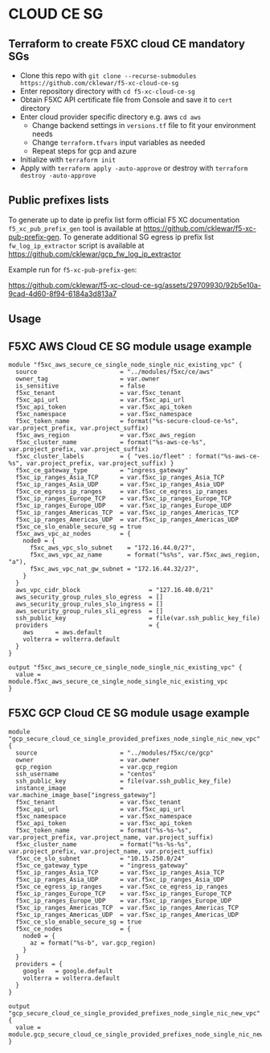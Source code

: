 # CLOUD CE SG

Terraform to create F5XC cloud CE mandatory SGs
- 
- Clone this repo with `git clone --recurse-submodules https://github.com/cklewar/f5-xc-cloud-ce-sg`
- Enter repository directory with `cd f5-xc-cloud-ce-sg`
- Obtain F5XC API certificate file from Console and save it to `cert` directory
- Enter cloud provider specific directory e.g. aws `cd aws`
  * Change backend settings in `versions.tf` file to fit your environment needs
  * Change `terraform.tfvars` input variables as needed
  * Repeat steps for gcp and azure
- Initialize with `terraform init`
- Apply with `terraform apply -auto-approve` or destroy with `terraform destroy -auto-approve`


##  Public prefixes lists
To generate up to date ip prefix list form official F5 XC documentation `f5_xc_pub_prefix_gen` tool is available at https://github.com/cklewar/f5-xc-pub-prefix-gen.
To generate additional SG egress ip prefix list `fw_log_ip_extractor` script is available at https://github.com/cklewar/gcp_fw_log_ip_extractor

Example run for `f5-xc-pub-prefix-gen`:

https://github.com/cklewar/f5-xc-cloud-ce-sg/assets/29709930/92b5e10a-9cad-4d60-8f94-6184a3d813a7

## Usage

## F5XC AWS Cloud CE SG module usage example
  
````hcl
module "f5xc_aws_secure_ce_single_node_single_nic_existing_vpc" {
  source                       = "../modules/f5xc/ce/aws"
  owner_tag                    = var.owner
  is_sensitive                 = false
  f5xc_tenant                  = var.f5xc_tenant
  f5xc_api_url                 = var.f5xc_api_url
  f5xc_api_token               = var.f5xc_api_token
  f5xc_namespace               = var.f5xc_namespace
  f5xc_token_name              = format("%s-secure-cloud-ce-%s", var.project_prefix, var.project_suffix)
  f5xc_aws_region              = var.f5xc_aws_region
  f5xc_cluster_name            = format("%s-aws-ce-%s", var.project_prefix, var.project_suffix)
  f5xc_cluster_labels          = { "ves.io/fleet" : format("%s-aws-ce-%s", var.project_prefix, var.project_suffix) }
  f5xc_ce_gateway_type         = "ingress_gateway"
  f5xc_ip_ranges_Asia_TCP      = var.f5xc_ip_ranges_Asia_TCP
  f5xc_ip_ranges_Asia_UDP      = var.f5xc_ip_ranges_Asia_UDP
  f5xc_ce_egress_ip_ranges     = var.f5xc_ce_egress_ip_ranges
  f5xc_ip_ranges_Europe_TCP    = var.f5xc_ip_ranges_Europe_TCP
  f5xc_ip_ranges_Europe_UDP    = var.f5xc_ip_ranges_Europe_UDP
  f5xc_ip_ranges_Americas_TCP  = var.f5xc_ip_ranges_Americas_TCP
  f5xc_ip_ranges_Americas_UDP  = var.f5xc_ip_ranges_Americas_UDP
  f5xc_ce_slo_enable_secure_sg = true
  f5xc_aws_vpc_az_nodes        = {
    node0 = {
      f5xc_aws_vpc_slo_subnet    = "172.16.44.0/27",
      f5xc_aws_vpc_az_name       = format("%s%s", var.f5xc_aws_region, "a"),
      f5xc_aws_vpc_nat_gw_subnet = "172.16.44.32/27",
    }
  }
  aws_vpc_cidr_block                   = "127.16.40.0/21"
  aws_security_group_rules_slo_egress  = []
  aws_security_group_rules_slo_ingress = []
  aws_security_group_rules_sli_egress  = []
  ssh_public_key                       = file(var.ssh_public_key_file)
  providers                            = {
    aws      = aws.default
    volterra = volterra.default
  }
}

output "f5xc_aws_secure_ce_single_node_single_nic_existing_vpc" {
  value = module.f5xc_aws_secure_ce_single_node_single_nic_existing_vpc
}
````

## F5XC GCP Cloud CE SG module usage example

```hcl
module "gcp_secure_cloud_ce_single_provided_prefixes_node_single_nic_new_vpc" {
  source                       = "../modules/f5xc/ce/gcp"
  owner                        = var.owner
  gcp_region                   = var.gcp_region
  ssh_username                 = "centos"
  ssh_public_key               = file(var.ssh_public_key_file)
  instance_image               = var.machine_image_base["ingress_gateway"]
  f5xc_tenant                  = var.f5xc_tenant
  f5xc_api_url                 = var.f5xc_api_url
  f5xc_namespace               = var.f5xc_namespace
  f5xc_api_token               = var.f5xc_api_token
  f5xc_token_name              = format("%s-%s-%s", var.project_prefix, var.project_name, var.project_suffix)
  f5xc_cluster_name            = format("%s-%s-%s", var.project_prefix, var.project_name, var.project_suffix)
  f5xc_ce_slo_subnet           = "10.15.250.0/24"
  f5xc_ce_gateway_type         = "ingress_gateway"
  f5xc_ip_ranges_Asia_TCP      = var.f5xc_ip_ranges_Asia_TCP
  f5xc_ip_ranges_Asia_UDP      = var.f5xc_ip_ranges_Asia_UDP
  f5xc_ce_egress_ip_ranges     = var.f5xc_ce_egress_ip_ranges
  f5xc_ip_ranges_Europe_TCP    = var.f5xc_ip_ranges_Europe_TCP
  f5xc_ip_ranges_Europe_UDP    = var.f5xc_ip_ranges_Europe_UDP
  f5xc_ip_ranges_Americas_TCP  = var.f5xc_ip_ranges_Americas_TCP
  f5xc_ip_ranges_Americas_UDP  = var.f5xc_ip_ranges_Americas_UDP
  f5xc_ce_slo_enable_secure_sg = true
  f5xc_ce_nodes                = {
    node0 = {
      az = format("%s-b", var.gcp_region)
    }
  }
  providers = {
    google   = google.default
    volterra = volterra.default
  }
}

output "gcp_secure_cloud_ce_single_provided_prefixes_node_single_nic_new_vpc" {
  value = module.gcp_secure_cloud_ce_single_provided_prefixes_node_single_nic_new_vpc.ce
}
```